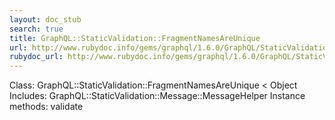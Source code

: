 ```yaml
---
layout: doc_stub
search: true
title: GraphQL::StaticValidation::FragmentNamesAreUnique
url: http://www.rubydoc.info/gems/graphql/1.6.0/GraphQL/StaticValidation/FragmentNamesAreUnique
rubydoc_url: http://www.rubydoc.info/gems/graphql/1.6.0/GraphQL/StaticValidation/FragmentNamesAreUnique
---
```


Class: GraphQL::StaticValidation::FragmentNamesAreUnique < Object
Includes:
GraphQL::StaticValidation::Message::MessageHelper
Instance methods:
validate

